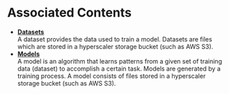 <!-- loio680eae940fb94418ac66180e6c8829c3 -->

# Associated Contents

-   **[Datasets](datasets-f4bebd4.md "A dataset provides the data used to train a model. Datasets are files which are  stored
		in a hyperscaler storage bucket (such as AWS S3). ")**  
A dataset provides the data used to train a model. Datasets are files which are stored in a hyperscaler storage bucket \(such as AWS S3\).
-   **[Models](models-c3caa37.md " A model is an algorithm that learns patterns from a given set of training data
		(dataset) to accomplish a certain task. Models are generated by a training process. A model
		consists of files stored in a hyperscaler storage bucket (such as AWS S3).")**  
 A model is an algorithm that learns patterns from a given set of training data \(dataset\) to accomplish a certain task. Models are generated by a training process. A model consists of files stored in a hyperscaler storage bucket \(such as AWS S3\).


